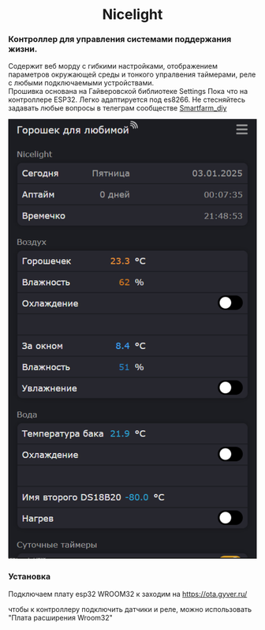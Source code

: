<a id="anchor"></a>
<h1 align="center"> Nicelight </h1>

### Контроллер для управления системами поддержания жизни.  
Содержит веб морду с гибкими настройками, отображением параметров окружающей среды и тонкого упралвения таймерами, реле с любыми подключаемыми устройствами.  
Прошивка основана на Гайверовской библиотеке Settings
Пока что на контроллере ESP32. Легко адаптируется под es8266.
Не стесняйтесь задавать любые вопросы в телеграм сообществе [Smartfarm_diy](https://t.me/smartfarm_diy)

![Веб морда для управления открывается в Chrome c телефона или компьютера](https://github.com/nicelight/minihub-pio/blob/main/pic/promo.png)

### Установка
Подключаем плату esp32 WROOM32  к заходим на https://ota.gyver.ru/  

чтобы к контроллеру подключить датчики и реле, можно использовать "Плата расширения Wroom32" 